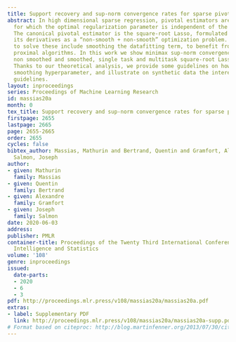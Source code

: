 ```yaml
---
title: Support recovery and sup-norm convergence rates for sparse pivotal estimation
abstract: In high dimensional sparse regression, pivotal estimators are estimators
  for which the optimal regularization parameter is independent of the noise level.
  The canonical pivotal estimator is the square-root Lasso, formulated along with
  its derivatives as a “non-smooth + non-smooth” optimization problem. Modern techniques
  to solve these include smoothing the datafitting term, to benefit from fast efficient
  proximal algorithms. In this work we show minimax sup-norm convergence rates for
  non smoothed and smoothed, single task and multitask square-root Lasso-type estimators.
  Thanks to our theoretical analysis, we provide some guidelines on how to set the
  smoothing hyperparameter, and illustrate on synthetic data the interest of such
  guidelines.
layout: inproceedings
series: Proceedings of Machine Learning Research
id: massias20a
month: 0
tex_title: Support recovery and sup-norm convergence rates for sparse pivotal estimation
firstpage: 2655
lastpage: 2665
page: 2655-2665
order: 2655
cycles: false
bibtex_author: Massias, Mathurin and Bertrand, Quentin and Gramfort, Alexandre and
  Salmon, Joseph
author:
- given: Mathurin
  family: Massias
- given: Quentin
  family: Bertrand
- given: Alexandre
  family: Gramfort
- given: Joseph
  family: Salmon
date: 2020-06-03
address: 
publisher: PMLR
container-title: Proceedings of the Twenty Third International Conference on Artificial
  Intelligence and Statistics
volume: '108'
genre: inproceedings
issued:
  date-parts:
  - 2020
  - 6
  - 3
pdf: http://proceedings.mlr.press/v108/massias20a/massias20a.pdf
extras:
- label: Supplementary PDF
  link: http://proceedings.mlr.press/v108/massias20a/massias20a-supp.pdf
# Format based on citeproc: http://blog.martinfenner.org/2013/07/30/citeproc-yaml-for-bibliographies/
---
```

